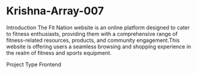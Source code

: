 # Krishna-Array-007


Introduction
The Fit Nation website is an online platform designed to cater to fitness enthusiasts, providing them with a comprehensive range of fitness-related resources, products, and community engagement.This website is offering users a seamless browsing and shopping experience in the realm of fitness and sports equipment.

Project Type
Frontend
